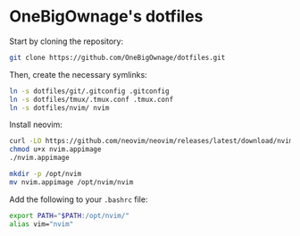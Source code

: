 # OneBigOwnage's dotfiles

Start by cloning the repository:

```bash
git clone https://github.com/OneBigOwnage/dotfiles.git
```

Then, create the necessary symlinks:

```bash
ln -s dotfiles/git/.gitconfig .gitconfig
ln -s dotfiles/tmux/.tmux.conf .tmux.conf
ln -s dotfiles/nvim/ nvim
```

Install neovim:

```bash
curl -LO https://github.com/neovim/neovim/releases/latest/download/nvim.appimage
chmod u+x nvim.appimage
./nvim.appimage

mkdir -p /opt/nvim
mv nvim.appimage /opt/nvim/nvim
```

Add the following to your `.bashrc` file:
```bash
export PATH="$PATH:/opt/nvim/"
alias vim="nvim"
```
